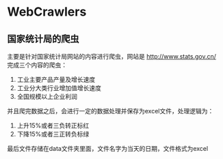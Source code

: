 # WebCrawlers
## 国家统计局的爬虫
主要是针对国家统计局网站的内容进行爬虫，网站是 http://www.stats.gov.cn/  
完成三个内容的爬虫：  
1. 工业主要产品产量及增长速度  
2. 工业分大类行业增加值增长速度  
3. 全国规模以上企业利润  

并且爬完数据之后，会进行一定的数据处理并保存为excel文件，处理逻辑为：  
1. 上升15%或者三负转正标红
2. 下降15%或者三正转负标绿  

最后文件存储在data文件夹里面，文件名字为当天的日期，文件格式为excel